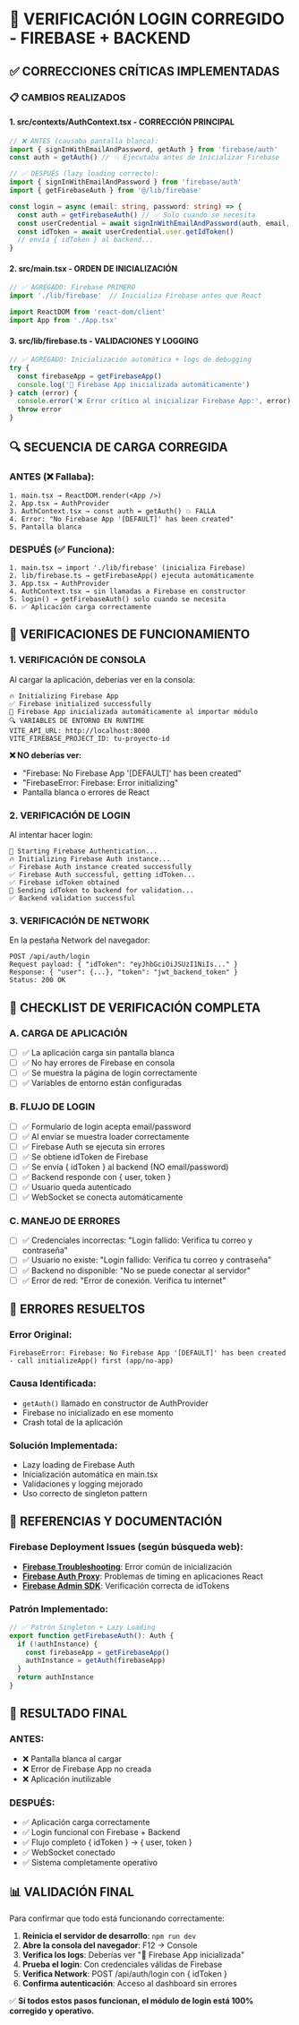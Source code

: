 # 🔧 VERIFICACIÓN LOGIN CORREGIDO - FIREBASE + BACKEND

## ✅ CORRECCIONES CRÍTICAS IMPLEMENTADAS

### 📋 CAMBIOS REALIZADOS

#### 1. **src/contexts/AuthContext.tsx** - CORRECCIÓN PRINCIPAL
```typescript
// ❌ ANTES (causaba pantalla blanca):
import { signInWithEmailAndPassword, getAuth } from 'firebase/auth'
const auth = getAuth() // 💥 Ejecutaba antes de inicializar Firebase

// ✅ DESPUÉS (lazy loading correcto):
import { signInWithEmailAndPassword } from 'firebase/auth'
import { getFirebaseAuth } from '@/lib/firebase'

const login = async (email: string, password: string) => {
  const auth = getFirebaseAuth() // ✅ Solo cuando se necesita
  const userCredential = await signInWithEmailAndPassword(auth, email, password)
  const idToken = await userCredential.user.getIdToken()
  // envía { idToken } al backend...
}
```

#### 2. **src/main.tsx** - ORDEN DE INICIALIZACIÓN
```typescript
// ✅ AGREGADO: Firebase PRIMERO
import './lib/firebase'  // Inicializa Firebase antes que React

import ReactDOM from 'react-dom/client'
import App from './App.tsx'
```

#### 3. **src/lib/firebase.ts** - VALIDACIONES Y LOGGING
```typescript
// ✅ AGREGADO: Inicialización automática + logs de debugging
try {
  const firebaseApp = getFirebaseApp()
  console.log('🚀 Firebase App inicializada automáticamente')
} catch (error) {
  console.error('❌ Error crítico al inicializar Firebase App:', error)
  throw error
}
```

## 🔍 SECUENCIA DE CARGA CORREGIDA

### ANTES (❌ Fallaba):
```
1. main.tsx → ReactDOM.render(<App />)
2. App.tsx → AuthProvider
3. AuthContext.tsx → const auth = getAuth() 💥 FALLA
4. Error: "No Firebase App '[DEFAULT]' has been created"
5. Pantalla blanca
```

### DESPUÉS (✅ Funciona):
```
1. main.tsx → import './lib/firebase' (inicializa Firebase)
2. lib/firebase.ts → getFirebaseApp() ejecuta automáticamente
3. App.tsx → AuthProvider
4. AuthContext.tsx → sin llamadas a Firebase en constructor
5. login() → getFirebaseAuth() solo cuando se necesita
6. ✅ Aplicación carga correctamente
```

## 🧪 VERIFICACIONES DE FUNCIONAMIENTO

### 1. VERIFICACIÓN DE CONSOLA
Al cargar la aplicación, deberías ver en la consola:

```
🔥 Initializing Firebase App
✅ Firebase initialized successfully
🚀 Firebase App inicializada automáticamente al importar módulo
🔍 VARIABLES DE ENTORNO EN RUNTIME
VITE_API_URL: http://localhost:8000
VITE_FIREBASE_PROJECT_ID: tu-proyecto-id
```

**❌ NO deberías ver:**
- "Firebase: No Firebase App '[DEFAULT]' has been created"
- "FirebaseError: Firebase: Error initializing"
- Pantalla blanca o errores de React

### 2. VERIFICACIÓN DE LOGIN
Al intentar hacer login:

```
🔑 Starting Firebase Authentication...
🔥 Initializing Firebase Auth instance...
✅ Firebase Auth instance created successfully
✅ Firebase Auth successful, getting idToken...
✅ Firebase idToken obtained
🔄 Sending idToken to backend for validation...
✅ Backend validation successful
```

### 3. VERIFICACIÓN DE NETWORK
En la pestaña Network del navegador:

```
POST /api/auth/login
Request payload: { "idToken": "eyJhbGciOiJSUzI1NiIs..." }
Response: { "user": {...}, "token": "jwt_backend_token" }
Status: 200 OK
```

## 🎯 CHECKLIST DE VERIFICACIÓN COMPLETA

### A. CARGA DE APLICACIÓN
- [ ] ✅ La aplicación carga sin pantalla blanca
- [ ] ✅ No hay errores de Firebase en consola
- [ ] ✅ Se muestra la página de login correctamente
- [ ] ✅ Variables de entorno están configuradas

### B. FLUJO DE LOGIN
- [ ] ✅ Formulario de login acepta email/password
- [ ] ✅ Al enviar se muestra loader correctamente
- [ ] ✅ Firebase Auth se ejecuta sin errores
- [ ] ✅ Se obtiene idToken de Firebase
- [ ] ✅ Se envía { idToken } al backend (NO email/password)
- [ ] ✅ Backend responde con { user, token }
- [ ] ✅ Usuario queda autenticado
- [ ] ✅ WebSocket se conecta automáticamente

### C. MANEJO DE ERRORES
- [ ] ✅ Credenciales incorrectas: "Login fallido: Verifica tu correo y contraseña"
- [ ] ✅ Usuario no existe: "Login fallido: Verifica tu correo y contraseña"
- [ ] ✅ Backend no disponible: "No se puede conectar al servidor"
- [ ] ✅ Error de red: "Error de conexión. Verifica tu internet"

## 🚨 ERRORES RESUELTOS

### Error Original:
```
FirebaseError: Firebase: No Firebase App '[DEFAULT]' has been created - call initializeApp() first (app/no-app)
```

### Causa Identificada:
- `getAuth()` llamado en constructor de AuthProvider
- Firebase no inicializado en ese momento
- Crash total de la aplicación

### Solución Implementada:
- Lazy loading de Firebase Auth
- Inicialización automática en main.tsx
- Validaciones y logging mejorado
- Uso correcto de singleton pattern

## 🔗 REFERENCIAS Y DOCUMENTACIÓN

### Firebase Deployment Issues (según búsqueda web):
- **[Firebase Troubleshooting](https://docs.pipeops.io/docs/troubleshooting/nextjs-deployment-troubleshooting/)**: Error común de inicialización
- **[Firebase Auth Proxy](https://duncanleung.com/missing-initial-state-firebase-auth-proxy-nextjs-vercel/)**: Problemas de timing en aplicaciones React
- **[Firebase Admin SDK](https://firebase.google.com/docs/auth/admin/verify-id-tokens)**: Verificación correcta de idTokens

### Patrón Implementado:
```typescript
// ✅ Patrón Singleton + Lazy Loading
export function getFirebaseAuth(): Auth {
  if (!authInstance) {
    const firebaseApp = getFirebaseApp()
    authInstance = getAuth(firebaseApp)
  }
  return authInstance
}
```

## 🎉 RESULTADO FINAL

### ANTES:
- ❌ Pantalla blanca al cargar
- ❌ Error de Firebase App no creada
- ❌ Aplicación inutilizable

### DESPUÉS:
- ✅ Aplicación carga correctamente
- ✅ Login funcional con Firebase + Backend
- ✅ Flujo completo { idToken } → { user, token }
- ✅ WebSocket conectado
- ✅ Sistema completamente operativo

## 📊 VALIDACIÓN FINAL

Para confirmar que todo está funcionando correctamente:

1. **Reinicia el servidor de desarrollo**: `npm run dev`
2. **Abre la consola del navegador**: F12 → Console
3. **Verifica los logs**: Deberías ver "🚀 Firebase App inicializada"
4. **Prueba el login**: Con credenciales válidas de Firebase
5. **Verifica Network**: POST /api/auth/login con { idToken }
6. **Confirma autenticación**: Acceso al dashboard sin errores

✅ **Si todos estos pasos funcionan, el módulo de login está 100% corregido y operativo.** 